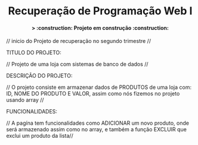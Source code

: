 # <h1 align="center"> Recuperação de Programação Web I</h1>

<h4 align="center">
> :construction: Projeto em construção :construction: </h4>

// inicio do Projeto de recuperação no segundo trimestre //

TITULO DO PROJETO: 

// Projeto de uma loja com sistemas de banco de dados //

DESCRIÇÃO DO PROJETO:

// O projeto consiste em armazenar dados de PRODUTOS de uma loja com: ID, NOME DO PRODUTO E VALOR, assim como nós fizemos no projeto usando array //

FUNCIONALIDADES:

// A pagína tem funcionalidades como ADICIONAR um novo produto, onde será armazenado assim como no array, e também a função EXCLUIR que exclui um produto da lista// 